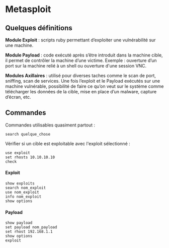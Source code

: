 # Metasploit

## Quelques définitions

**Module Exploit** : scripts ruby permettant d’exploiter une vulnérabilité sur une machine.  

**Module Payload** : code exécuté après s’être introduit dans la machine cible, il permet de contrôler la machine d’une victime. Exemple : ouverture d’un port sur la machine relié à un shell ou ouverture d'une session VNC.  

**Modules Axillaires** : utilisé pour diverses taches comme le scan de port, sniffing, scan de services. Une fois l’exploit et le Payload exécutés sur une machine vulnérable, possibilité de faire ce qu’on veut sur le système comme télécharger les données de la cible, mise en place d’un malware, capture d’écran, etc.  

## Commandes

Commandes utilisables quasiment partout :

```
search quelque_chose
```

Vérifier si un cible est exploitable avec l'exploit sélectionné :
```
use exploit
set rhosts 10.10.10.10
check
```

#### Exploit

```
show exploits
search nom_exploit
use nom_exploit
info nom_exploit
show options
```

#### Payload

```
show payload
set payload nom_payload
set rhost 192.168.1.1
show options
exploit
```